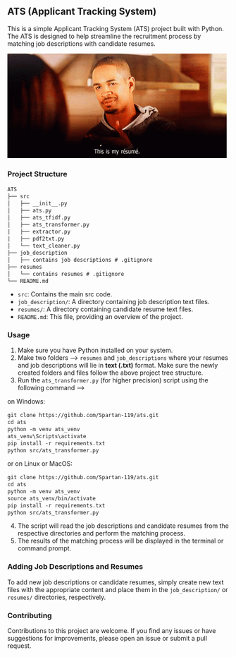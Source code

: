 ## ATS (Applicant Tracking System)

This is a simple Applicant Tracking System (ATS) project built with Python. The ATS is designed to help streamline the recruitment process by matching job descriptions with candidate resumes.

![ATS_Thumbnail](meta/This-is-my-resume-gif.gif)

### Project Structure

```
ATS
├── src
│   ├── __init__.py
│   ├── ats.py
│   ├── ats_tfidf.py
│   ├── ats_transformer.py
|   ├── extractor.py
|   ├── pdf2txt.py
│   └── text_cleaner.py
├── job_description
│   ├── contains job descriptions # .gitignore
├── resumes
│   └── contains resumes # .gitignore
└── README.md
```

- `src`: Contains the main src code.
- `job_description/`: A directory containing job description text files.
- `resumes/`: A directory containing candidate resume text files.
- `README.md`: This file, providing an overview of the project.

### Usage

1. Make sure you have Python installed on your system.
2. Make two folders --> `resumes` and `job_descriptions` where your resumes and job descriptions will lie in <b>text (.txt)</b> format. Make sure the newly created folders and files follow the above project tree structure.
3. Run the `ats_transformer.py` (for higher precision) script using the following command -->

on Windows:

   ```
   git clone https://github.com/Spartan-119/ats.git
   cd ats
   python -m venv ats_venv
   ats_venv\Scripts\activate
   pip install -r requirements.txt
   python src/ats_transformer.py
   ```
or on Linux or MacOS:

   ```
   git clone https://github.com/Spartan-119/ats.git
   cd ats
   python -m venv ats_venv
   source ats_venv/bin/activate
   pip install -r requirements.txt
   python src/ats_transformer.py
   ```
4. The script will read the job descriptions and candidate resumes from the respective directories and perform the matching process.
5. The results of the matching process will be displayed in the terminal or command prompt.

### Adding Job Descriptions and Resumes

To add new job descriptions or candidate resumes, simply create new text files with the appropriate content and place them in the `job_description/` or `resumes/` directories, respectively.

### Contributing

Contributions to this project are welcome. If you find any issues or have suggestions for improvements, please open an issue or submit a pull request.
